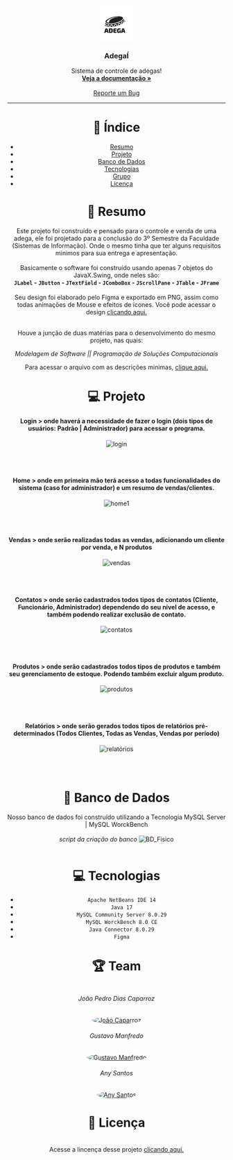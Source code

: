 <!-- Logo & Headers -->
<br />
<div align="center">
  <a href="https://github.com/GustavoManfredo/AdegaI">
    <img src="https://github.com/GustavoManfredo/AdegaI/blob/master/3%20-%20Images/logo.png?raw=true" alt="Logo" width="80" height="80">
  </a>

  <h3 align="center">AdegaÍ</h3>

  <p align="center">
    Sistema de controle de adegas!
    <br />
    <a href="https://github.com/GustavoManfredo/AdegaI"><strong>Veja a documentação »</strong></a>
    <br />
    <br />
    <a href="https://github.com/GustavoManfredo/AdegaI/issues">Reporte um Bug</a>
  </p>
  
  ___
  
# 📌 Índice

* [Resumo](#📝-resumo)
* [Projeto](#💻-projeto)
* [Banco de Dados](#🗄-banco-de-dados)
* [Tecnologias](#💻-tecnologias)
* [Grupo](#🏆-grupo)
* [Licença](#🔐-licença)

# 📝 Resumo

Este projeto foi construído e pensado para o controle e venda de uma adega, ele foi projetado para a conclusão do 3º Semestre da Faculdade (Sistemas de Informação). Onde o mesmo tinha que ter alguns requisitos minimos para sua entrega e apresentação.
<br><br>
Basicamente o software foi construído usando apenas 7 objetos do JavaX.Swing, onde neles são: 
<br>
**``JLabel`` - ``JButton`` - ``JTextField`` - ``JComboBox`` - ``JScrollPane`` - ``JTable`` - ``JFrame``**
<br><br>
Seu design foi elaborado pelo Figma e exportado em PNG, assim como todas animações de Mouse e efeitos de ícones.
Você pode acessar o design <a target="_blank" href="https://www.figma.com/file/abfbURvUOKlSWdt0GctN23/Projeto---Adega%C3%8D?node-id=0%3A1">clicando aqui.</a>

<br>
Houve a junção de duas matérias para o desenvolvimento do mesmo projeto, nas quais: 
<p>
  
_*Modelagem de Software || Programação de Soluções Computacionais*_
  
</p>
Para acessar o arquivo com as descrições minimas, <a target="_blank" href="https://github.com/GustavoManfredo/AdegaI/blob/master/4%20-%20Documentos/projeto.pdf">clique aqui.</a>

# 💻 Projeto

<h4>Login > onde haverá a necessidade de fazer o login (dois tipos de usuários: Padrão | Administrador) para acessar o programa.</h4>

![login](https://cdn.discordapp.com/attachments/971242717805953084/986743564828573767/unknown.png)

<br><br>

<h4>Home > onde em primeira mão terá acesso a todas funcionalidades do sistema (caso for administrador) e um resumo de vendas/clientes.</h4>
  
![home1](https://cdn.discordapp.com/attachments/971242717805953084/986743962855432222/unknown.png)
  
<br><br>

<h4>Vendas > onde serão realizadas todas as vendas, adicionando um cliente por venda, e N produtos</h4>

![vendas](https://cdn.discordapp.com/attachments/971242717805953084/986744029314154496/unknown.png)

<br><br>

<h4>Contatos > onde serão cadastrados todos tipos de contatos (Cliente, Funcionário, Administrador) dependendo do seu nivel de acesso, e também podendo realizar exclusão de contato.</h4>

![contatos](https://cdn.discordapp.com/attachments/971242717805953084/986744093130489886/unknown.png)

<br><br>

<h4>Produtos > onde serão cadastrados todos tipos de produtos e também seu gerenciamento de estoque. Podendo também excluir algum produto.</h4>

![produtos](https://cdn.discordapp.com/attachments/971242717805953084/986744165377380362/unknown.png)

<br><br>

<h4>Relatórios > onde serão gerados todos tipos de relatórios pré-determinados (Todos Clientes, Todas as Vendas, Vendas por período)</h4>


![relatórios](https://cdn.discordapp.com/attachments/971242717805953084/986744234453389322/unknown.png)

<br><br>

# 📁 Banco de Dados
Nosso banco de dados foi construído utilizando a Tecnologia MySQL Server | MySQL WorckBench
<br><br>
_script da criação do banco_
![BD_Fisico](https://cdn.discordapp.com/attachments/971242717805953084/986743577692504064/BD_LOGICO.png)
<br><br>

# 💻 Tecnologias
- ``Apache NetBeans IDE 14``
- ``Java 17``
- ``MySQL Community Server 8.0.29``
- ``MySQL WorckBench 8.0 CE``
- ``Java Connector 8.0.29``
- ``Figma``

# 🏆 Team

<div class="row">
  <div class="column">
    <h6>João Pedro Dias Caparroz</h6>
    <a href="https://github.com/jpcaparroz">
        <img height="150" width="150" src="https://avatars.githubusercontent.com/u/72393735?v=4" alt="João Caparroz" style="border-radius:50%">
    </a>
  </div>
  <div class="column">
    <h6>Gustavo Manfredo</h6>
    <a href="https://github.com/GustavoManfredo">
        <img height="150" width="150" src="https://avatars.githubusercontent.com/u/93175922?v=4" alt="Gustavo Manfredo" style="border-radius:50%">
    </a>
  </div>
  <div class="column">
    <h6>Any Santos</h6>
    <a href="https://github.com/santosany">
        <img height="150" width="150" src="https://avatars.githubusercontent.com/u/91764564?v=4" alt="Any Santos" style="border-radius:50%">
    </a>
  </div>
</div>

# 🔐 Licença

<br>
Acesse a lincença desse projeto <a target="_blank" href="https://github.com/GustavoManfredo/AdegaI/blob/master/LICENSE.md">clicando aqui.</a>